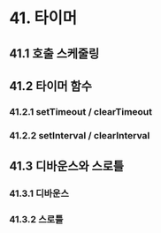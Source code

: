 # 41. 타이머
## 41.1 호출 스케줄링
## 41.2 타이머 함수
### 41.2.1 setTimeout / clearTimeout
### 41.2.2 setInterval / clearInterval
## 41.3 디바운스와 스로틀
### 41.3.1 디바운스
### 41.3.2 스로틀

